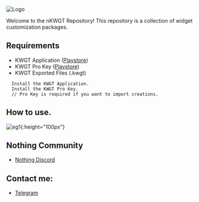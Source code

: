 
![Logo](https://github.com/avnishkt2783/nKWGT/blob/main/files/logoland.png?raw=true)


Welcome to the nKWGT Repository! This repository is a collection of widget customization packages.


## Requirements

- KWGT Application ([Playstore](https://play.google.com/store/apps/details?id=org.kustom.widget&hl=en_IN))
- KWGT Pro Key ([Playstore](https://play.google.com/store/apps/details?id=org.kustom.widget.pro&hl=en_IN))
- KWGT Exported Files (.kwgt)

```
  Install the KWGT Application.
  Install the KWGT Pro Key.
  // Pro Key is required if you want to import creations.
```

## How to use.
![eg1](https://github.com/avnishkt2783/nKWGT/blob/main/files/eg1.jpg?raw=true){:height="100px"}

## Nothing Community
- [Nothing Discord](https://discord.gg/nothingtech)
## Contact me:
- [Telegram](https://t.me/avnishkt2783)
